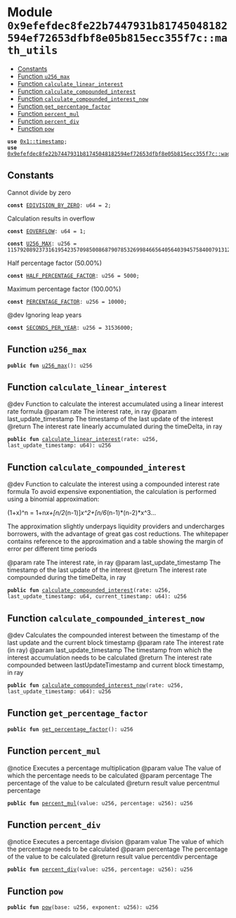 
<a id="0x9efefdec8fe22b7447931b81745048182594ef72653dfbf8e05b815ecc355f7c_math_utils"></a>

# Module `0x9efefdec8fe22b7447931b81745048182594ef72653dfbf8e05b815ecc355f7c::math_utils`



-  [Constants](#@Constants_0)
-  [Function `u256_max`](#0x9efefdec8fe22b7447931b81745048182594ef72653dfbf8e05b815ecc355f7c_math_utils_u256_max)
-  [Function `calculate_linear_interest`](#0x9efefdec8fe22b7447931b81745048182594ef72653dfbf8e05b815ecc355f7c_math_utils_calculate_linear_interest)
-  [Function `calculate_compounded_interest`](#0x9efefdec8fe22b7447931b81745048182594ef72653dfbf8e05b815ecc355f7c_math_utils_calculate_compounded_interest)
-  [Function `calculate_compounded_interest_now`](#0x9efefdec8fe22b7447931b81745048182594ef72653dfbf8e05b815ecc355f7c_math_utils_calculate_compounded_interest_now)
-  [Function `get_percentage_factor`](#0x9efefdec8fe22b7447931b81745048182594ef72653dfbf8e05b815ecc355f7c_math_utils_get_percentage_factor)
-  [Function `percent_mul`](#0x9efefdec8fe22b7447931b81745048182594ef72653dfbf8e05b815ecc355f7c_math_utils_percent_mul)
-  [Function `percent_div`](#0x9efefdec8fe22b7447931b81745048182594ef72653dfbf8e05b815ecc355f7c_math_utils_percent_div)
-  [Function `pow`](#0x9efefdec8fe22b7447931b81745048182594ef72653dfbf8e05b815ecc355f7c_math_utils_pow)


<pre><code><b>use</b> <a href="">0x1::timestamp</a>;
<b>use</b> <a href="wad_ray_math.md#0x9efefdec8fe22b7447931b81745048182594ef72653dfbf8e05b815ecc355f7c_wad_ray_math">0x9efefdec8fe22b7447931b81745048182594ef72653dfbf8e05b815ecc355f7c::wad_ray_math</a>;
</code></pre>



<a id="@Constants_0"></a>

## Constants


<a id="0x9efefdec8fe22b7447931b81745048182594ef72653dfbf8e05b815ecc355f7c_math_utils_EDIVISION_BY_ZERO"></a>

Cannot divide by zero


<pre><code><b>const</b> <a href="math_utils.md#0x9efefdec8fe22b7447931b81745048182594ef72653dfbf8e05b815ecc355f7c_math_utils_EDIVISION_BY_ZERO">EDIVISION_BY_ZERO</a>: u64 = 2;
</code></pre>



<a id="0x9efefdec8fe22b7447931b81745048182594ef72653dfbf8e05b815ecc355f7c_math_utils_EOVERFLOW"></a>

Calculation results in overflow


<pre><code><b>const</b> <a href="math_utils.md#0x9efefdec8fe22b7447931b81745048182594ef72653dfbf8e05b815ecc355f7c_math_utils_EOVERFLOW">EOVERFLOW</a>: u64 = 1;
</code></pre>



<a id="0x9efefdec8fe22b7447931b81745048182594ef72653dfbf8e05b815ecc355f7c_math_utils_U256_MAX"></a>



<pre><code><b>const</b> <a href="math_utils.md#0x9efefdec8fe22b7447931b81745048182594ef72653dfbf8e05b815ecc355f7c_math_utils_U256_MAX">U256_MAX</a>: u256 = 115792089237316195423570985008687907853269984665640564039457584007913129639935;
</code></pre>



<a id="0x9efefdec8fe22b7447931b81745048182594ef72653dfbf8e05b815ecc355f7c_math_utils_HALF_PERCENTAGE_FACTOR"></a>

Half percentage factor (50.00%)


<pre><code><b>const</b> <a href="math_utils.md#0x9efefdec8fe22b7447931b81745048182594ef72653dfbf8e05b815ecc355f7c_math_utils_HALF_PERCENTAGE_FACTOR">HALF_PERCENTAGE_FACTOR</a>: u256 = 5000;
</code></pre>



<a id="0x9efefdec8fe22b7447931b81745048182594ef72653dfbf8e05b815ecc355f7c_math_utils_PERCENTAGE_FACTOR"></a>

Maximum percentage factor (100.00%)


<pre><code><b>const</b> <a href="math_utils.md#0x9efefdec8fe22b7447931b81745048182594ef72653dfbf8e05b815ecc355f7c_math_utils_PERCENTAGE_FACTOR">PERCENTAGE_FACTOR</a>: u256 = 10000;
</code></pre>



<a id="0x9efefdec8fe22b7447931b81745048182594ef72653dfbf8e05b815ecc355f7c_math_utils_SECONDS_PER_YEAR"></a>

@dev Ignoring leap years


<pre><code><b>const</b> <a href="math_utils.md#0x9efefdec8fe22b7447931b81745048182594ef72653dfbf8e05b815ecc355f7c_math_utils_SECONDS_PER_YEAR">SECONDS_PER_YEAR</a>: u256 = 31536000;
</code></pre>



<a id="0x9efefdec8fe22b7447931b81745048182594ef72653dfbf8e05b815ecc355f7c_math_utils_u256_max"></a>

## Function `u256_max`



<pre><code><b>public</b> <b>fun</b> <a href="math_utils.md#0x9efefdec8fe22b7447931b81745048182594ef72653dfbf8e05b815ecc355f7c_math_utils_u256_max">u256_max</a>(): u256
</code></pre>



<a id="0x9efefdec8fe22b7447931b81745048182594ef72653dfbf8e05b815ecc355f7c_math_utils_calculate_linear_interest"></a>

## Function `calculate_linear_interest`

@dev Function to calculate the interest accumulated using a linear interest rate formula
@param rate The interest rate, in ray
@param last_update_timestamp The timestamp of the last update of the interest
@return The interest rate linearly accumulated during the timeDelta, in ray


<pre><code><b>public</b> <b>fun</b> <a href="math_utils.md#0x9efefdec8fe22b7447931b81745048182594ef72653dfbf8e05b815ecc355f7c_math_utils_calculate_linear_interest">calculate_linear_interest</a>(rate: u256, last_update_timestamp: u64): u256
</code></pre>



<a id="0x9efefdec8fe22b7447931b81745048182594ef72653dfbf8e05b815ecc355f7c_math_utils_calculate_compounded_interest"></a>

## Function `calculate_compounded_interest`

@dev Function to calculate the interest using a compounded interest rate formula
To avoid expensive exponentiation, the calculation is performed using a binomial approximation:

(1+x)^n = 1+n*x+[n/2*(n-1)]*x^2+[n/6*(n-1)*(n-2)*x^3...

The approximation slightly underpays liquidity providers and undercharges borrowers, with the advantage of great
gas cost reductions. The whitepaper contains reference to the approximation and a table showing the margin of
error per different time periods

@param rate The interest rate, in ray
@param last_update_timestamp The timestamp of the last update of the interest
@return The interest rate compounded during the timeDelta, in ray


<pre><code><b>public</b> <b>fun</b> <a href="math_utils.md#0x9efefdec8fe22b7447931b81745048182594ef72653dfbf8e05b815ecc355f7c_math_utils_calculate_compounded_interest">calculate_compounded_interest</a>(rate: u256, last_update_timestamp: u64, current_timestamp: u64): u256
</code></pre>



<a id="0x9efefdec8fe22b7447931b81745048182594ef72653dfbf8e05b815ecc355f7c_math_utils_calculate_compounded_interest_now"></a>

## Function `calculate_compounded_interest_now`

@dev Calculates the compounded interest between the timestamp of the last update and the current block timestamp
@param rate The interest rate (in ray)
@param last_update_timestamp The timestamp from which the interest accumulation needs to be calculated
@return The interest rate compounded between lastUpdateTimestamp and current block timestamp, in ray


<pre><code><b>public</b> <b>fun</b> <a href="math_utils.md#0x9efefdec8fe22b7447931b81745048182594ef72653dfbf8e05b815ecc355f7c_math_utils_calculate_compounded_interest_now">calculate_compounded_interest_now</a>(rate: u256, last_update_timestamp: u64): u256
</code></pre>



<a id="0x9efefdec8fe22b7447931b81745048182594ef72653dfbf8e05b815ecc355f7c_math_utils_get_percentage_factor"></a>

## Function `get_percentage_factor`



<pre><code><b>public</b> <b>fun</b> <a href="math_utils.md#0x9efefdec8fe22b7447931b81745048182594ef72653dfbf8e05b815ecc355f7c_math_utils_get_percentage_factor">get_percentage_factor</a>(): u256
</code></pre>



<a id="0x9efefdec8fe22b7447931b81745048182594ef72653dfbf8e05b815ecc355f7c_math_utils_percent_mul"></a>

## Function `percent_mul`

@notice Executes a percentage multiplication
@param value The value of which the percentage needs to be calculated
@param percentage The percentage of the value to be calculated
@return result value percentmul percentage


<pre><code><b>public</b> <b>fun</b> <a href="math_utils.md#0x9efefdec8fe22b7447931b81745048182594ef72653dfbf8e05b815ecc355f7c_math_utils_percent_mul">percent_mul</a>(value: u256, percentage: u256): u256
</code></pre>



<a id="0x9efefdec8fe22b7447931b81745048182594ef72653dfbf8e05b815ecc355f7c_math_utils_percent_div"></a>

## Function `percent_div`

@notice Executes a percentage division
@param value The value of which the percentage needs to be calculated
@param percentage The percentage of the value to be calculated
@return result value percentdiv percentage


<pre><code><b>public</b> <b>fun</b> <a href="math_utils.md#0x9efefdec8fe22b7447931b81745048182594ef72653dfbf8e05b815ecc355f7c_math_utils_percent_div">percent_div</a>(value: u256, percentage: u256): u256
</code></pre>



<a id="0x9efefdec8fe22b7447931b81745048182594ef72653dfbf8e05b815ecc355f7c_math_utils_pow"></a>

## Function `pow`



<pre><code><b>public</b> <b>fun</b> <a href="math_utils.md#0x9efefdec8fe22b7447931b81745048182594ef72653dfbf8e05b815ecc355f7c_math_utils_pow">pow</a>(base: u256, exponent: u256): u256
</code></pre>
